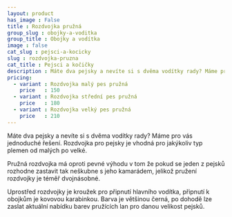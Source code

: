 ```yaml
---
layout: product
has_image : False
title : Rozdvojka pružná
group_slug : obojky-a-voditka
group_title : Obojky a vodítka
image : false
cat_slug : pejsci-a-kocicky
slug : rozdvojka-pruzna
cat_title : Pejsci a kočičky
description : Máte dva pejsky a nevíte si s dvěma vodítky rady? Máme pro vás jednoduché řešení.Rozdvojka pro pejsky je vhodná pro jakýkoliv typ plemen od malých po velké.
pricing:
  - variant : Rozdvojka malý pes pružná
    price   : 150
  - variant : Rozdvojka střední pes pružná
    price   : 180
  - variant : Rozdvojka velký pes pružná
    price   : 210
---
```


Máte dva pejsky a nevíte si s dvěma vodítky rady? Máme pro vás jednoduché řešení.
Rozdvojka pro pejsky je vhodná pro jakýkoliv typ plemen od malých po velké.

Pružná rozdvojka má oproti pevné výhodu v tom že pokud se jeden z pejsků rozhodne zastavit tak neškubne s jeho kamarádem, jelikož pružení rozdvojky je téměř dvojnásobné.

Uprostřed rozdvojky je kroužek pro připnutí hlavního vodítka, připnutí k obojkům je kovovou karabinkou.
Barva je většinou černá, po dohodě lze zaslat aktuální nabídku barev pružících lan pro danou velikost pejsků.

